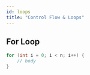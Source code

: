 ```yaml
---
id: loops
title: "Control Flow & Loops"
---
```


## For Loop
```java
for (int i = 0; i < n; i++) {
    // body
}
```
